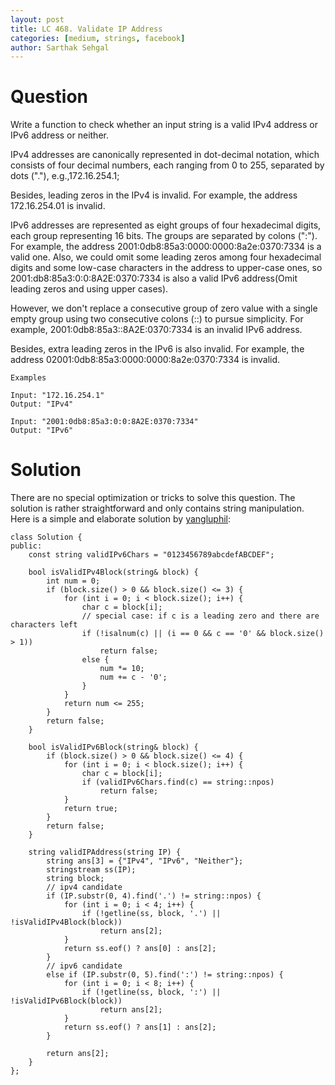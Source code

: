 ```yaml
---
layout: post
title: LC 468. Validate IP Address
categories: [medium, strings, facebook]
author: Sarthak Sehgal
---
```

# Question
Write a function to check whether an input string is a valid IPv4 address or IPv6 address or neither.

IPv4 addresses are canonically represented in dot-decimal notation, which consists of four decimal numbers, each ranging from 0 to 255, separated by dots ("."), e.g.,172.16.254.1;

Besides, leading zeros in the IPv4 is invalid. For example, the address 172.16.254.01 is invalid.

IPv6 addresses are represented as eight groups of four hexadecimal digits, each group representing 16 bits. The groups are separated by colons (":"). For example, the address 2001:0db8:85a3:0000:0000:8a2e:0370:7334 is a valid one. Also, we could omit some leading zeros among four hexadecimal digits and some low-case characters in the address to upper-case ones, so 2001:db8:85a3:0:0:8A2E:0370:7334 is also a valid IPv6 address(Omit leading zeros and using upper cases).

However, we don't replace a consecutive group of zero value with a single empty group using two consecutive colons (::) to pursue simplicity. For example, 2001:0db8:85a3::8A2E:0370:7334 is an invalid IPv6 address.

Besides, extra leading zeros in the IPv6 is also invalid. For example, the address 02001:0db8:85a3:0000:0000:8a2e:0370:7334 is invalid.
```
Examples

Input: "172.16.254.1"
Output: "IPv4"

Input: "2001:0db8:85a3:0:0:8A2E:0370:7334"
Output: "IPv6"
```

# Solution
There are no special optimization or tricks to solve this question. The solution is rather straightforward and only contains string manipulation. Here is a simple and elaborate solution by [yangluphil](https://leetcode.com/problems/validate-ip-address/discuss/95565/C%2B%2B-solution-straightforward-string-processing):
```
class Solution {
public:
    const string validIPv6Chars = "0123456789abcdefABCDEF";
    
    bool isValidIPv4Block(string& block) {
    	int num = 0;
    	if (block.size() > 0 && block.size() <= 3) {
    	    for (int i = 0; i < block.size(); i++) {
    	        char c = block[i];
    	        // special case: if c is a leading zero and there are characters left
    	        if (!isalnum(c) || (i == 0 && c == '0' && block.size() > 1))
    		        return false;
    	        else {
                    num *= 10;
    		        num += c - '0';
    	        }
    	    }
    	    return num <= 255;
    	}
    	return false;
    }
    
    bool isValidIPv6Block(string& block) {
    	if (block.size() > 0 && block.size() <= 4) {
    	    for (int i = 0; i < block.size(); i++) {
    	        char c = block[i];
    	        if (validIPv6Chars.find(c) == string::npos)
    	    	    return false;
    	    }
    	    return true;
    	}
    	return false;
    }
    
    string validIPAddress(string IP) {
    	string ans[3] = {"IPv4", "IPv6", "Neither"};
    	stringstream ss(IP);
    	string block;
    	// ipv4 candidate
    	if (IP.substr(0, 4).find('.') != string::npos) {
    	    for (int i = 0; i < 4; i++) {
    		    if (!getline(ss, block, '.') || !isValidIPv4Block(block))
    	   	        return ans[2];
    	    }
    	    return ss.eof() ? ans[0] : ans[2];
    	}
    	// ipv6 candidate
    	else if (IP.substr(0, 5).find(':') != string::npos) {
    	    for (int i = 0; i < 8; i++) {
    		    if (!getline(ss, block, ':') || !isValidIPv6Block(block))
    		        return ans[2];
    	    }
    	    return ss.eof() ? ans[1] : ans[2];
    	}
    
    	return ans[2];
    }
};
```